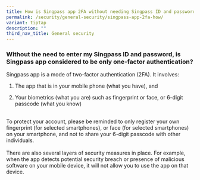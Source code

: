 ```yaml
---
title: How is Singpass app 2FA without needing Singpass ID and password?
permalink: /security/general-security/singpass-app-2fa-how/
variant: tiptap
description: ""
third_nav_title: General security
---
```

<h3>Without the need to enter my Singpass ID and password, is Singpass app considered to be only one-factor authentication?</h3>
<p>Singpass app is a mode of two-factor authentication (2FA). It involves:
<br>
</p>
<ol data-tight="true" class="tight">
<li>
<p>The app that is in your mobile phone (what you have), and</p>
</li>
<li>
<p>Your biometrics (what you are) such as fingerprint or face, or 6-digit
passcode (what you know)</p>
</li>
</ol>
<p>
<br>To protect your account, please be reminded to only register your own
fingerprint (for selected smartphones), or face (for selected smartphones)
on your smartphone, and not to share your 6-digit passcode with other individuals.
<br>
<br>There are also several layers of security measures in place. For example,
when the app detects potential security breach or presence of malicious
software on your mobile device, it will not allow you to use the app on
that device.</p>